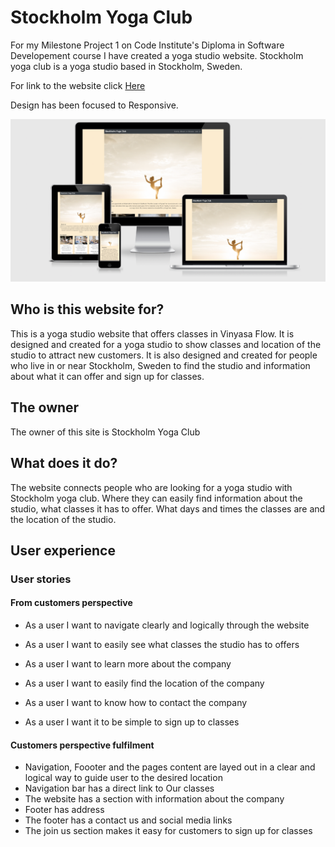 # Stockholm Yoga Club

For my Milestone Project 1 on Code Institute's Diploma in Software Developement course I have created a yoga studio website. Stockholm yoga club is a yoga studio based in Stockholm, Sweden.

For link to the website click [Here](https://sabinastorm.github.io/yoga-club)

Design has been focused to Responsive.

![Image of responsive design](assets/images/responsive.png)

## Who is this website for?

This is a yoga studio website that offers classes in Vinyasa Flow. It is designed and created for a yoga studio to show classes and location of the studio to attract new customers. It is also designed and created for people who live in or near Stockholm, Sweden to find the studio and information about what it can offer and sign up for classes.

## The owner

The owner of this site is Stockholm Yoga Club

## What does it do?

The website connects people who are looking for a yoga studio with Stockholm yoga club. Where they can easily find information about the studio, what classes it has to offer. What days and times the classes are and the location of the studio.

## User experience

### User stories

#### From customers perspective

- As a user I want to navigate clearly and logically through the website

- As a user I want to easily see what classes the studio has to offers
- As a user I want to learn more about the company
- As a user I want to easily find the location of the company
- As a user I want to know how to contact the company
- As a user I want it to be simple to sign up to classes

#### Customers perspective fulfilment

- Navigation, Foooter and the pages content are layed out in a clear and logical way to guide user to the desired location
- Navigation bar has a direct link to Our classes
- The website has a section with information about the company 
- Footer has address 
- The footer has a contact us and social media links 
- The join us section makes it easy for customers to sign up for classes

## 